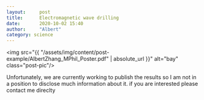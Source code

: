 ```yaml
---
layout:     post
title:      Electromagnetic wave drilling
date:       2020-10-02 15:40
author:     "Albert"
category: science
---
```


<img src="{{ "/assets/img/content/post-example/AlbertZhang_MPhil_Poster.pdf" | absolute_url }}" alt="bay" class="post-pic"/>

Unfortunately, we are currently working to publish the results so I am not in a position to disclose much information about it. if you are interested please contact me direclty 
